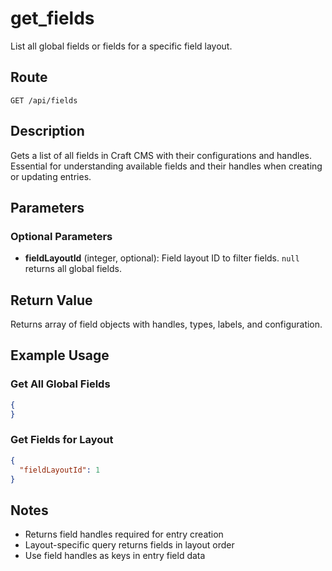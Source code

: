 # get_fields

List all global fields or fields for a specific field layout.

## Route

`GET /api/fields`

## Description

Gets a list of all fields in Craft CMS with their configurations and handles. Essential for understanding available fields and their handles when creating or updating entries.

## Parameters

### Optional Parameters

- **fieldLayoutId** (integer, optional): Field layout ID to filter fields. `null` returns all global fields.

## Return Value

Returns array of field objects with handles, types, labels, and configuration.

## Example Usage

### Get All Global Fields
```json
{
}
```

### Get Fields for Layout
```json
{
  "fieldLayoutId": 1
}
```

## Notes

- Returns field handles required for entry creation
- Layout-specific query returns fields in layout order
- Use field handles as keys in entry field data
